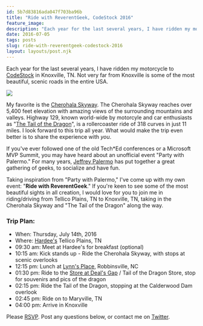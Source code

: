 ```yaml
---
id: 5b7d83816ada047f703ba96b
title: "Ride with ReverentGeek, CodeStock 2016"
feature_image: 
description: "Each year for the last several years, I have ridden my motorcycle to CodeStock in Knoxville, TN. Not very far from Knoxville is some of the…"
date: 2016-07-05
tags: posts
slug: ride-with-reverentgeek-codestock-2016
layout: layouts/post.njk
---
```


Each year for the last several years, I have ridden my motorcycle to [CodeStock](http://www.codestock.org/) in Knoxville, TN. Not very far from Knoxville is some of the most beautiful, scenic roads in the entire USA.

![](/content/images/2016/07/IMG_4434.JPG)

My favorite is the [Cherohala Skyway](http://cherohala.org/). The Cherohala Skyway reaches over 5,400 feet elevation with amazing views of the surrounding mountains and valleys. Highway 129, known world-wide by motorcyle and car enthusiasts as "[The Tail of the Dragon](http://tailofthedragon.com/)", is a rollercoaster ride of 318 curves in just 11 miles. I look forward to this trip all year. What would make the trip even better is to share the experience with _you_.

If you've ever followed one of the old Tech\*Ed conferences or a Microsoft MVP Summit, you may have heard about an unofficial event "Party with Palermo." For many years, [Jeffrey Palermo](https://twitter.com/jeffreypalermo) has put together a great gathering of geeks, to socialize and have fun.

Taking inspiration from "Party with Palermo," I've come up with my own event: "**Ride with ReverentGeek**." If you're keen to see some of the most beautiful sights in all creation, I would love for you to join me in riding/driving from Tellico Plains, TN to Knoxville, TN, taking in the Cherohala Skyway and "The Tail of the Dragon" along the way.

### Trip Plan:

* When: Thursday, July 14th, 2016
* Where: [Hardee's](https://www.google.com/maps/place/127+Bank+St,+Tellico+Plains,+TN+37385/@35.3690569,-84.3039088,17z/data=!3m1!4b1!4m5!3m4!1s0x885e5f19d5c4e21f:0x3abb1a3f9bfc5df2!8m2!3d35.3690525!4d-84.3017148) Tellico Plains, TN
* 09:30 am: Meet at Hardee's for breakfast (optional)
* 10:15 am: Kick stands up - Ride the Cherohala Skyway, with stops at scenic overlooks
* 12:15 pm: Lunch at [Lynn's Place](https://www.google.com/maps/place/Lynn's+Place/@35.3228224,-83.808756,17z/data=!4m13!1m7!3m6!1s0x885ec680f6a2966d:0xcd5ff44166c14059!2s237+E+Main+St,+Robbinsville,+NC+28771!3b1!8m2!3d35.322818!4d-83.806562!3m4!1s0x885ec680f6a2966d:0xee6bcfde08284401!8m2!3d35.322818!4d-83.806562), Robbinsville, NC
* 01:30 pm: Ride to the [Store at Deal's Gap](https://www.google.com/maps/place/Deal's+Gap+Motorcycle+Resort/@35.466755,-83.9216617,17z/data=!3m1!4b1!4m5!3m4!1s0x885ebe304269d551:0x6fe234824fb11a30!8m2!3d35.4667507!4d-83.9194677) / Tail of the Dragon Store, stop for souvenirs and pics of the dragon
* 02:15 pm: Ride the Tail of the Dragon, stopping at the Calderwood Dam overlook
* 02:45 pm: Ride on to Maryville, TN
* 04:00 pm: Arrive in Knoxville

Please [RSVP](https://www.eventbrite.com/e/ride-with-reverentgeek-codestock-2016-tickets-26421871529). Post any questions below, or contact me on [Twitter](https://twitter.com/reverentgeek).

